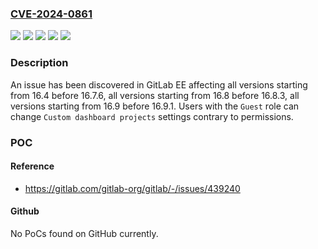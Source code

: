 ### [CVE-2024-0861](https://cve.mitre.org/cgi-bin/cvename.cgi?name=CVE-2024-0861)
![](https://img.shields.io/static/v1?label=Product&message=GitLab&color=blue)
![](https://img.shields.io/static/v1?label=Version&message=16.4%20&color=brightgreen)
![](https://img.shields.io/static/v1?label=Version&message=16.8%20&color=brightgreen)
![](https://img.shields.io/static/v1?label=Version&message=16.9%20&color=brightgreen)
![](https://img.shields.io/static/v1?label=Vulnerability&message=CWE-425%3A%20Direct%20Request%20('Forced%20Browsing')&color=brightgreen)

### Description

An issue has been discovered in GitLab EE affecting all versions starting from 16.4 before 16.7.6, all versions starting from 16.8 before 16.8.3, all versions starting from 16.9 before 16.9.1. Users with the `Guest` role can change `Custom dashboard projects` settings contrary to permissions.

### POC

#### Reference
- https://gitlab.com/gitlab-org/gitlab/-/issues/439240

#### Github
No PoCs found on GitHub currently.

